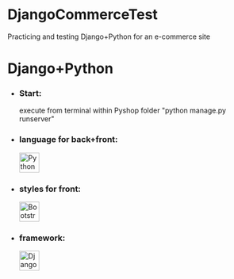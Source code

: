 # DjangoCommerceTest
Practicing and testing Django+Python for an e-commerce site


<h1> Django+Python </h1>
  <ul>
  <li> <h3>Start:</h3> execute from terminal within Pyshop folder "python manage.py runserver" </li>
 <li> <h3>language for back+front:</h3> <img src="https://upload.wikimedia.org/wikipedia/commons/thumb/c/c3/Python-logo-notext.svg/1200px-Python-logo-notext.svg.png" alt="Python" width="40" height="40"/> </li>
   <li> <h3>styles for front:</h3> <img src="https://upload.wikimedia.org/wikipedia/commons/thumb/b/b2/Bootstrap_logo.svg/1200px-Bootstrap_logo.svg.png" alt="Bootstraps" width="40" height="40"/> </li>
  <li> <h3>framework:</h3> <img src="https://img2.freepng.es/20180711/rtc/kisspng-django-web-development-web-framework-python-softwa-django-5b45d913f29027.4888902515313042119936.jpg" alt="Django" width="40" height="40"/> </li>
</ul>
